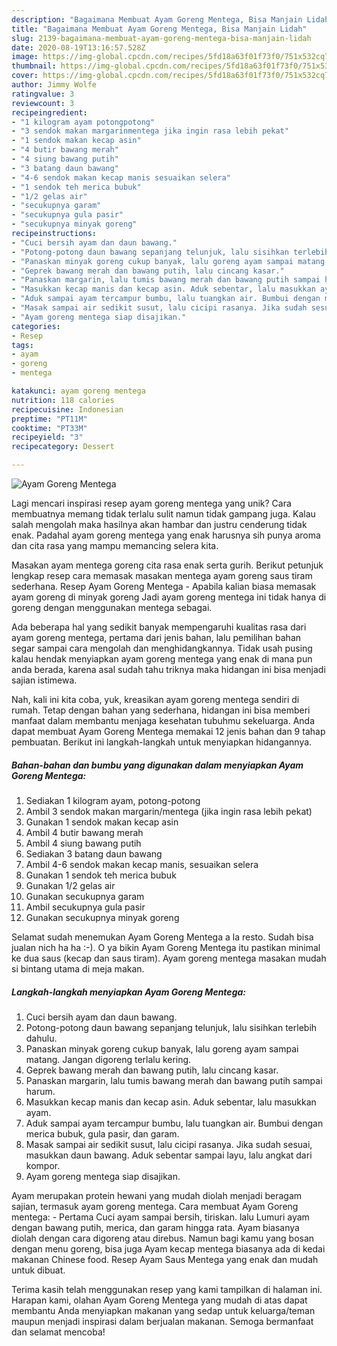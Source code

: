 ```yaml
---
description: "Bagaimana Membuat Ayam Goreng Mentega, Bisa Manjain Lidah"
title: "Bagaimana Membuat Ayam Goreng Mentega, Bisa Manjain Lidah"
slug: 2139-bagaimana-membuat-ayam-goreng-mentega-bisa-manjain-lidah
date: 2020-08-19T13:16:57.528Z
image: https://img-global.cpcdn.com/recipes/5fd18a63f01f73f0/751x532cq70/ayam-goreng-mentega-foto-resep-utama.jpg
thumbnail: https://img-global.cpcdn.com/recipes/5fd18a63f01f73f0/751x532cq70/ayam-goreng-mentega-foto-resep-utama.jpg
cover: https://img-global.cpcdn.com/recipes/5fd18a63f01f73f0/751x532cq70/ayam-goreng-mentega-foto-resep-utama.jpg
author: Jimmy Wolfe
ratingvalue: 3
reviewcount: 3
recipeingredient:
- "1 kilogram ayam potongpotong"
- "3 sendok makan margarinmentega jika ingin rasa lebih pekat"
- "1 sendok makan kecap asin"
- "4 butir bawang merah"
- "4 siung bawang putih"
- "3 batang daun bawang"
- "4-6 sendok makan kecap manis sesuaikan selera"
- "1 sendok teh merica bubuk"
- "1/2 gelas air"
- "secukupnya garam"
- "secukupnya gula pasir"
- "secukupnya minyak goreng"
recipeinstructions:
- "Cuci bersih ayam dan daun bawang."
- "Potong-potong daun bawang sepanjang telunjuk, lalu sisihkan terlebih dahulu."
- "Panaskan minyak goreng cukup banyak, lalu goreng ayam sampai matang. Jangan digoreng terlalu kering."
- "Geprek bawang merah dan bawang putih, lalu cincang kasar."
- "Panaskan margarin, lalu tumis bawang merah dan bawang putih sampai harum."
- "Masukkan kecap manis dan kecap asin. Aduk sebentar, lalu masukkan ayam."
- "Aduk sampai ayam tercampur bumbu, lalu tuangkan air. Bumbui dengan merica bubuk, gula pasir, dan garam."
- "Masak sampai air sedikit susut, lalu cicipi rasanya. Jika sudah sesuai, masukkan daun bawang. Aduk sebentar sampai layu, lalu angkat dari kompor."
- "Ayam goreng mentega siap disajikan."
categories:
- Resep
tags:
- ayam
- goreng
- mentega

katakunci: ayam goreng mentega 
nutrition: 118 calories
recipecuisine: Indonesian
preptime: "PT11M"
cooktime: "PT33M"
recipeyield: "3"
recipecategory: Dessert

---
```



![Ayam Goreng Mentega](https://img-global.cpcdn.com/recipes/5fd18a63f01f73f0/751x532cq70/ayam-goreng-mentega-foto-resep-utama.jpg)

Lagi mencari inspirasi resep ayam goreng mentega yang unik? Cara membuatnya memang tidak terlalu sulit namun tidak gampang juga. Kalau salah mengolah maka hasilnya akan hambar dan justru cenderung tidak enak. Padahal ayam goreng mentega yang enak harusnya sih punya aroma dan cita rasa yang mampu memancing selera kita.

Masakan ayam mentega goreng cita rasa enak serta gurih. Berikut petunjuk lengkap resep cara memasak masakan mentega ayam goreng saus tiram sederhana. Resep Ayam Goreng Mentega - Apabila kalian biasa memasak ayam goreng di minyak goreng Jadi ayam goreng mentega ini tidak hanya di goreng dengan menggunakan mentega sebagai.

Ada beberapa hal yang sedikit banyak mempengaruhi kualitas rasa dari ayam goreng mentega, pertama dari jenis bahan, lalu pemilihan bahan segar sampai cara mengolah dan menghidangkannya. Tidak usah pusing kalau hendak menyiapkan ayam goreng mentega yang enak di mana pun anda berada, karena asal sudah tahu triknya maka hidangan ini bisa menjadi sajian istimewa.


Nah, kali ini kita coba, yuk, kreasikan ayam goreng mentega sendiri di rumah. Tetap dengan bahan yang sederhana, hidangan ini bisa memberi manfaat dalam membantu menjaga kesehatan tubuhmu sekeluarga. Anda dapat membuat Ayam Goreng Mentega memakai 12 jenis bahan dan 9 tahap pembuatan. Berikut ini langkah-langkah untuk menyiapkan hidangannya.

<!--inarticleads1-->

##### Bahan-bahan dan bumbu yang digunakan dalam menyiapkan Ayam Goreng Mentega:

1. Sediakan 1 kilogram ayam, potong-potong
1. Ambil 3 sendok makan margarin/mentega (jika ingin rasa lebih pekat)
1. Gunakan 1 sendok makan kecap asin
1. Ambil 4 butir bawang merah
1. Ambil 4 siung bawang putih
1. Sediakan 3 batang daun bawang
1. Ambil 4-6 sendok makan kecap manis, sesuaikan selera
1. Gunakan 1 sendok teh merica bubuk
1. Gunakan 1/2 gelas air
1. Gunakan secukupnya garam
1. Ambil secukupnya gula pasir
1. Gunakan secukupnya minyak goreng


Selamat sudah menemukan Ayam Goreng Mentega a la resto. Sudah bisa jualan nich ha ha :-). O ya bikin Ayam Goreng Mentega itu pastikan minimal ke dua saus (kecap dan saus tiram). Ayam goreng mentega masakan mudah si bintang utama di meja makan. 

<!--inarticleads2-->

##### Langkah-langkah menyiapkan Ayam Goreng Mentega:

1. Cuci bersih ayam dan daun bawang.
1. Potong-potong daun bawang sepanjang telunjuk, lalu sisihkan terlebih dahulu.
1. Panaskan minyak goreng cukup banyak, lalu goreng ayam sampai matang. Jangan digoreng terlalu kering.
1. Geprek bawang merah dan bawang putih, lalu cincang kasar.
1. Panaskan margarin, lalu tumis bawang merah dan bawang putih sampai harum.
1. Masukkan kecap manis dan kecap asin. Aduk sebentar, lalu masukkan ayam.
1. Aduk sampai ayam tercampur bumbu, lalu tuangkan air. Bumbui dengan merica bubuk, gula pasir, dan garam.
1. Masak sampai air sedikit susut, lalu cicipi rasanya. Jika sudah sesuai, masukkan daun bawang. Aduk sebentar sampai layu, lalu angkat dari kompor.
1. Ayam goreng mentega siap disajikan.


Ayam merupakan protein hewani yang mudah diolah menjadi beragam sajian, termasuk ayam goreng mentega. Cara membuat Ayam Goreng mentega: - Pertama Cuci ayam sampai bersih, tiriskan. lalu Lumuri ayam dengan bawang putih, merica, dan garam hingga rata. Ayam biasanya diolah dengan cara digoreng atau direbus. Namun bagi kamu yang bosan dengan menu goreng, bisa juga Ayam kecap mentega biasanya ada di kedai makanan Chinese food. Resep Ayam Saus Mentega yang enak dan mudah untuk dibuat. 

Terima kasih telah menggunakan resep yang kami tampilkan di halaman ini. Harapan kami, olahan Ayam Goreng Mentega yang mudah di atas dapat membantu Anda menyiapkan makanan yang sedap untuk keluarga/teman maupun menjadi inspirasi dalam berjualan makanan. Semoga bermanfaat dan selamat mencoba!
